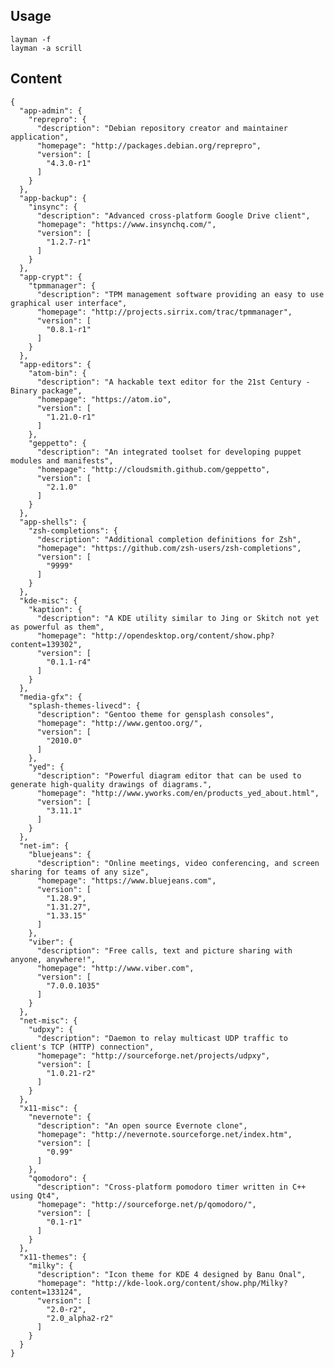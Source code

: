 ## Usage

    layman -f
    layman -a scrill

## Content

    {
      "app-admin": {
        "reprepro": {
          "description": "Debian repository creator and maintainer application",
          "homepage": "http://packages.debian.org/reprepro",
          "version": [
            "4.3.0-r1"
          ]
        }
      },
      "app-backup": {
        "insync": {
          "description": "Advanced cross-platform Google Drive client",
          "homepage": "https://www.insynchq.com/",
          "version": [
            "1.2.7-r1"
          ]
        }
      },
      "app-crypt": {
        "tpmmanager": {
          "description": "TPM management software providing an easy to use graphical user interface",
          "homepage": "http://projects.sirrix.com/trac/tpmmanager",
          "version": [
            "0.8.1-r1"
          ]
        }
      },
      "app-editors": {
        "atom-bin": {
          "description": "A hackable text editor for the 21st Century - Binary package",
          "homepage": "https://atom.io",
          "version": [
            "1.21.0-r1"
          ]
        },
        "geppetto": {
          "description": "An integrated toolset for developing puppet modules and manifests",
          "homepage": "http://cloudsmith.github.com/geppetto",
          "version": [
            "2.1.0"
          ]
        }
      },
      "app-shells": {
        "zsh-completions": {
          "description": "Additional completion definitions for Zsh",
          "homepage": "https://github.com/zsh-users/zsh-completions",
          "version": [
            "9999"
          ]
        }
      },
      "kde-misc": {
        "kaption": {
          "description": "A KDE utility similar to Jing or Skitch not yet as powerful as them",
          "homepage": "http://opendesktop.org/content/show.php?content=139302",
          "version": [
            "0.1.1-r4"
          ]
        }
      },
      "media-gfx": {
        "splash-themes-livecd": {
          "description": "Gentoo theme for gensplash consoles",
          "homepage": "http://www.gentoo.org/",
          "version": [
            "2010.0"
          ]
        },
        "yed": {
          "description": "Powerful diagram editor that can be used to generate high-quality drawings of diagrams.",
          "homepage": "http://www.yworks.com/en/products_yed_about.html",
          "version": [
            "3.11.1"
          ]
        }
      },
      "net-im": {
        "bluejeans": {
          "description": "Online meetings, video conferencing, and screen sharing for teams of any size",
          "homepage": "https://www.bluejeans.com",
          "version": [
            "1.28.9",
            "1.31.27",
            "1.33.15"
          ]
        },
        "viber": {
          "description": "Free calls, text and picture sharing with anyone, anywhere!",
          "homepage": "http://www.viber.com",
          "version": [
            "7.0.0.1035"
          ]
        }
      },
      "net-misc": {
        "udpxy": {
          "description": "Daemon to relay multicast UDP traffic to client's TCP (HTTP) connection",
          "homepage": "http://sourceforge.net/projects/udpxy",
          "version": [
            "1.0.21-r2"
          ]
        }
      },
      "x11-misc": {
        "nevernote": {
          "description": "An open source Evernote clone",
          "homepage": "http://nevernote.sourceforge.net/index.htm",
          "version": [
            "0.99"
          ]
        },
        "qomodoro": {
          "description": "Cross-platform pomodoro timer written in C++ using Qt4",
          "homepage": "http://sourceforge.net/p/qomodoro/",
          "version": [
            "0.1-r1"
          ]
        }
      },
      "x11-themes": {
        "milky": {
          "description": "Icon theme for KDE 4 designed by Banu Onal",
          "homepage": "http://kde-look.org/content/show.php/Milky?content=133124",
          "version": [
            "2.0-r2",
            "2.0_alpha2-r2"
          ]
        }
      }
    }
